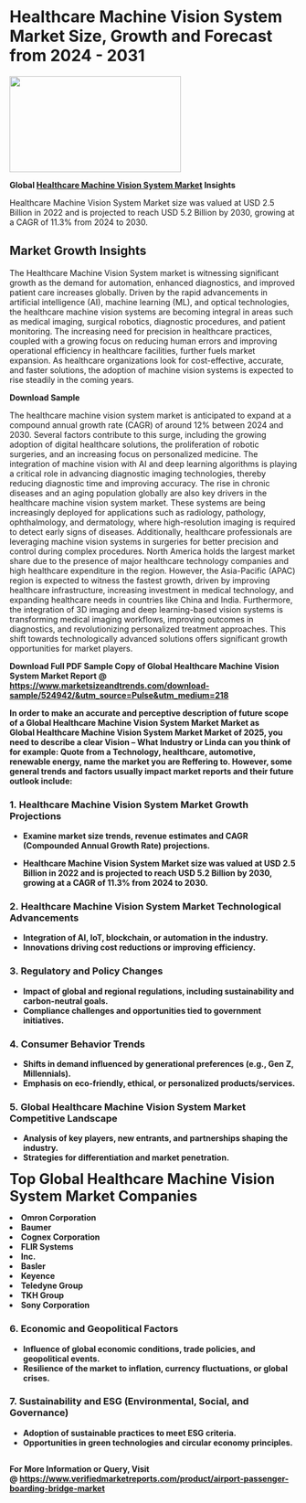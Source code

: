 <H1>Healthcare Machine Vision System Market Size, Growth and Forecast from 2024 - 2031</H1><img class="aligncenter size-medium wp-image-584254" src="https://thirdeyenews.in/wp-content/uploads/2024/09/Global-Market-Research-300x168.jpeg" alt="" width="300" height="168" /><p><strong>Global&nbsp;<a href="https://www.marketsizeandtrends.com/download-sample/524942/&amp;utm_source=Pulse&amp;utm_medium=218">Healthcare Machine Vision System Market</a> Insights</strong></p><p>Healthcare Machine Vision System Market size was valued at USD 2.5 Billion in 2022 and is projected to reach USD 5.2 Billion by 2030, growing at a CAGR of 11.3% from 2024 to 2030.</p><p><h2>Market Growth Insights</h2> <p>The Healthcare Machine Vision System market is witnessing significant growth as the demand for automation, enhanced diagnostics, and improved patient care increases globally. Driven by the rapid advancements in artificial intelligence (AI), machine learning (ML), and optical technologies, the healthcare machine vision systems are becoming integral in areas such as medical imaging, surgical robotics, diagnostic procedures, and patient monitoring. The increasing need for precision in healthcare practices, coupled with a growing focus on reducing human errors and improving operational efficiency in healthcare facilities, further fuels market expansion. As healthcare organizations look for cost-effective, accurate, and faster solutions, the adoption of machine vision systems is expected to rise steadily in the coming years.</p> <p><strong>Download Sample</strong></p> <p>The healthcare machine vision system market is anticipated to expand at a compound annual growth rate (CAGR) of around 12% between 2024 and 2030. Several factors contribute to this surge, including the growing adoption of digital healthcare solutions, the proliferation of robotic surgeries, and an increasing focus on personalized medicine. The integration of machine vision with AI and deep learning algorithms is playing a critical role in advancing diagnostic imaging technologies, thereby reducing diagnostic time and improving accuracy. The rise in chronic diseases and an aging population globally are also key drivers in the healthcare machine vision system market. These systems are being increasingly deployed for applications such as radiology, pathology, ophthalmology, and dermatology, where high-resolution imaging is required to detect early signs of diseases. Additionally, healthcare professionals are leveraging machine vision systems in surgeries for better precision and control during complex procedures. North America holds the largest market share due to the presence of major healthcare technology companies and high healthcare expenditure in the region. However, the Asia-Pacific (APAC) region is expected to witness the fastest growth, driven by improving healthcare infrastructure, increasing investment in medical technology, and expanding healthcare needs in countries like China and India. Furthermore, the integration of 3D imaging and deep learning-based vision systems is transforming medical imaging workflows, improving outcomes in diagnostics, and revolutionizing personalized treatment approaches. This shift towards technologically advanced solutions offers significant growth opportunities for market players. <p><strong></p><p><span class=""><strong>Download Full PDF Sample Copy of Global Healthcare Machine Vision System Market Report</strong> @ <a href="https://www.marketsizeandtrends.com/download-sample/524942/&amp;utm_source=Pulse&amp;utm_medium=218" target="_blank">https://www.marketsizeandtrends.com/download-sample/524942/&amp;utm_source=Pulse&amp;utm_medium=218</a></span></p><p>In order to make an accurate and perceptive description of future scope of a Global&nbsp;Healthcare Machine Vision System Market Market as Global&nbsp;Healthcare Machine Vision System Market Market of 2025, you need to describe a clear Vision &ndash; What Industry or Linda can you think of for example: Quote from a Technology, healthcare, automotive, renewable energy, name the market you are Reffering to. However, some general trends and factors usually impact market reports and their future outlook include:</p><h3>1.&nbsp;<strong>Healthcare Machine Vision System Market Growth Projections</strong></h3><ul><li>Examine market size trends, revenue estimates and CAGR (Compounded Annual Growth Rate) projections.</li><li><p>Healthcare Machine Vision System Market size was valued at USD 2.5 Billion in 2022 and is projected to reach USD 5.2 Billion by 2030, growing at a CAGR of 11.3% from 2024 to 2030.</p></li></ul><h3>2.&nbsp;<strong>Healthcare Machine Vision System Market Technological Advancements</strong></h3><ul><li>Integration of AI, IoT, blockchain, or automation in the industry.</li><li>Innovations driving cost reductions or improving efficiency.</li></ul><h3>3.&nbsp;<strong>Regulatory and Policy Changes</strong></h3><ul><li>Impact of global and regional regulations, including sustainability and carbon-neutral goals.</li><li>Compliance challenges and opportunities tied to government initiatives.</li></ul><h3>4.&nbsp;<strong>Consumer Behavior Trends</strong></h3><ul><li>Shifts in demand influenced by generational preferences (e.g., Gen Z, Millennials).</li><li>Emphasis on eco-friendly, ethical, or personalized products/services.</li></ul><h3>5.&nbsp;<strong>Global Healthcare Machine Vision System Market Competitive Landscape</strong></h3><ul><li>Analysis of key players, new entrants, and partnerships shaping the industry.</li><li>Strategies for differentiation and market penetration.</li></ul><p data-pm-slice="1 1 []"><span style="color: inherit; font-family: inherit; font-size: 25px;">Top Global Healthcare Machine Vision System Market Companies</span></p><div class="" data-test-id=""><p><li>Omron Corporation</li><li> Baumer</li><li> Cognex Corporation</li><li> FLIR Systems</li><li> Inc.</li><li> Basler</li><li> Keyence</li><li> Teledyne Group</li><li> TKH Group</li><li> Sony Corporation</li></p></div><h3>6.&nbsp;<strong>Economic and Geopolitical Factors</strong></h3><ul><li>Influence of global economic conditions, trade policies, and geopolitical events.</li><li>Resilience of the market to inflation, currency fluctuations, or global crises.</li></ul><h3>7.&nbsp;<strong>Sustainability and ESG (Environmental, Social, and Governance)</strong></h3><ul><li>Adoption of sustainable practices to meet ESG criteria.</li><li>Opportunities in green technologies and circular economy principles.</li></ul><h2><strong style="font-size: 14px;">For More Information or Query, Visit @&nbsp;</strong><a style="background-color: #ffffff; font-size: 14px;" href="https://www.marketsizeandtrends.com/report/healthcare-machine-vision-system-market/" target="_blank">https://www.verifiedmarketreports.com/product/airport-passenger-boarding-bridge-market</a></h2>
